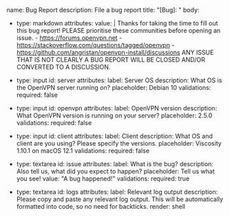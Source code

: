 name: Bug Report
description: File a bug report
title: "[Bug]: "
body:
  - type: markdown
    attributes:
      value: |
        Thanks for taking the time to fill out this bug report!
        PLEASE prioritise these communities before opening an issue.
        - https://forums.openvpn.net
        - https://stackoverflow.com/questions/tagged/openvpn
        - https://github.com/angristan/openvpn-install/discussions
        ANY ISSUE THAT IS NOT CLEARLY A BUG REPORT WILL BE CLOSED AND/OR CONVERTED TO A DISCUSSION.
  
  - type: input
    id: server
    attributes:
      label: Server OS
      description: What OS is the OpenVPN server running on?
      placeholder: Debian 10
    validations:
      required: false
  
  - type: input
    id: openvpn
    attributes:
      label: OpenVPN version
      description: What OpenVPN version is running on your server?
      placeholder: 2.5.0
    validations:
      required: false
  
  - type: input
    id: client
    attributes:
      label: Client
      description: What OS and client are you using? Please specify the versions.
      placeholder: Viscosity 1.10.1 on macOS 12.1
    validations:
      required: false
  
  - type: textarea
    id: issue
    attributes:
      label: What is the bug?
      description: Also tell us, what did you expect to happen?
      placeholder: Tell us what you see!
      value: "A bug happened!"
    validations:
      required: true

  - type: textarea
    id: logs
    attributes:
      label: Relevant log output
      description: Please copy and paste any relevant log output. This will be automatically formatted into code, so no need for backticks.
      render: shell

